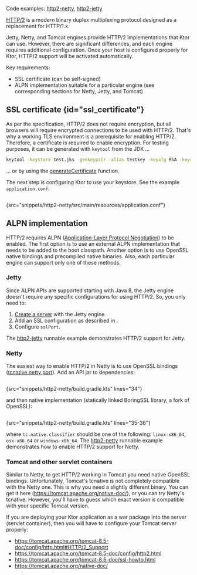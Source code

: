 [//]: # (title: HTTP/2)

<include src="lib.xml" include-id="outdated_warning"/>

<microformat>
<p>
Code examples: <a href="https://github.com/ktorio/ktor-documentation/tree/main/codeSnippets/snippets/http2-netty">http2-netty</a>, <a href="https://github.com/ktorio/ktor-documentation/tree/main/codeSnippets/snippets/http2-jetty">http2-jetty</a>
</p>
</microformat>

[HTTP/2](https://en.wikipedia.org/wiki/HTTP/2) is a modern binary duplex multiplexing protocol designed as a replacement for HTTP/1.x.

Jetty, Netty, and Tomcat engines provide HTTP/2 implementations that Ktor can use. However, there are significant differences,
and each engine requires additional configuration. Once your host is configured properly for Ktor, HTTP/2 support will be activated automatically.

Key requirements:

* SSL certificate (can be self-signed)
* ALPN implementation suitable for a particular engine (see corresponding sections for Netty, Jetty, and Tomcat)

## SSL certificate {id="ssl_certificate"}

As per the specification, HTTP/2 does not require encryption, but all browsers will require encrypted connections to be used with HTTP/2.
That's why a working TLS environment is a prerequisite for enabling HTTP/2. Therefore, a certificate is required to enable encryption.
For testing purposes, it can be generated with `keytool` from the JDK ...

```bash
keytool -keystore test.jks -genkeypair -alias testkey -keyalg RSA -keysize 4096 -validity 5000 -dname 'CN=localhost, OU=ktor, O=ktor, L=Unspecified, ST=Unspecified, C=US'
```

... or by using the [generateCertificate](ssl.md) function.

The next step is configuring Ktor to use your keystore. See the example `application.conf`:


```kotlin
```
{src="snippets/http2-netty/src/main/resources/application.conf"}

## ALPN implementation

HTTP/2 requires ALPN ([Application-Layer Protocol Negotiation](https://en.wikipedia.org/wiki/Application-Layer_Protocol_Negotiation)) to be enabled. The first option is to use an external ALPN implementation that needs to be added to the boot classpath.
Another option is to use OpenSSL native bindings and precompiled native binaries. Also, each particular engine can support only one of these methods.

### Jetty

Since ALPN APIs are supported starting with Java 8, the Jetty engine doesn't require any specific configurations for using HTTP/2. So, you only need to:
1. [Create a server](Engines.md#choose-create-server) with the Jetty engine.
2. Add an SSL configuration as described in [](#ssl_certificate).
3. Configure `sslPort`.

The [http2-jetty](https://github.com/ktorio/ktor-documentation/tree/main/codeSnippets/snippets/http2-jetty) runnable example demonstrates HTTP/2 support for Jetty.

### Netty

The easiest way to enable HTTP/2 in Netty is to use OpenSSL bindings ([tcnative netty port](https://netty.io/wiki/forked-tomcat-native.html)). 
Add an API jar to dependencies:

```kotlin
```
{src="snippets/http2-netty/build.gradle.kts" lines="34"}

and then  native implementation (statically linked BoringSSL library, a fork of OpenSSL):

```kotlin
```
{src="snippets/http2-netty/build.gradle.kts" lines="35-36"}

where `tc.native.classifier` should be one of the following: `linux-x86_64`, `osx-x86_64` or `windows-x86_64`. The [http2-netty](https://github.com/ktorio/ktor-documentation/tree/main/codeSnippets/snippets/http2-netty) runnable example demonstrates how to enable HTTP/2 support for Netty.

### Tomcat and other servlet containers

Similar to Netty, to get HTTP/2 working in Tomcat you need native OpenSSL bindings. Unfortunately, Tomcat's tcnative is not completely compatible with the Netty one.
This is why you need a slightly different binary. You can get it here (<https://tomcat.apache.org/native-doc/>), or you can try Netty's tcnative. However,
you'll have to guess which exact version is compatible with your specific Tomcat version.

If you are deploying your Ktor application as a war package into the server (servlet container), then you will have to configure your Tomcat server properly:

* <https://tomcat.apache.org/tomcat-8.5-doc/config/http.html#HTTP/2_Support>
* <https://tomcat.apache.org/tomcat-8.5-doc/config/http2.html>
* <https://tomcat.apache.org/tomcat-8.5-doc/ssl-howto.html>
* <https://tomcat.apache.org/native-doc/>